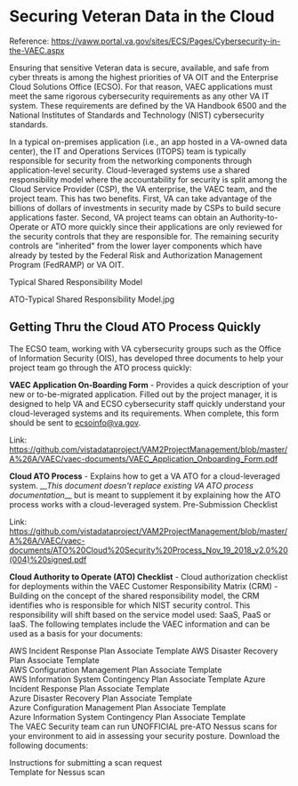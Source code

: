 # Securing Veteran Data in the Cloud

Reference: 
https://vaww.portal.va.gov/sites/ECS/Pages/Cybersecurity-in-the-VAEC.aspx


Ensuring that sensitive Veteran data is secure, available, and safe from cyber threats is among the highest priorities of VA OIT and the Enterprise Cloud Solutions Office (ECSO).  For that reason, VAEC applications must meet the same rigorous cybersecurity requirements as any other VA IT system.  These requirements are defined by the VA Handbook 6500 and the National Institutes of Standards and Technology (NIST) cybersecurity standards. 

In a typical on-premises application (i.e., an app hosted in a VA-owned data center), the IT and Operations Services (ITOPS) team is typically responsible for security from the networking components through application-level security.  Cloud-leveraged systems use a shared responsibility model where the accountability for security is split among the Cloud Service Provider (CSP), the VA enterprise, the VAEC team, and the project team.  This has two benefits.  First, VA can take advantage of the billions of dollars of investments in security made by CSPs to build secure applications faster.  Second, VA project teams can obtain an Authority-to-Operate or ATO more quickly since their applications are only reviewed for the security controls that they are responsible for.  The remaining security controls are "inherited" from the lower layer components which have already by tested by the Federal Risk and Authorization Management Program (FedRAMP) or VA OIT.

Typical Shared Responsibility Model

ATO-Typical Shared Responsibility Model.jpg 

## Getting Thru the Cloud ATO Process Quickly

The ECSO team, working with VA cybersecurity groups such as the Office of Information Security (OIS), has developed three documents to help your project team go through the ATO process quickly:

__VAEC Application On-Boarding Form__ - Provides a quick description of your new or to-be-migrated application. Filled out by the project manager, it is designed to help VA and ECSO cybersecurity staff quickly understand your cloud-leveraged systems and its requirements.  When complete, this form should be sent to ecsoinfo@va.gov.

Link: https://github.com/vistadataproject/VAM2ProjectManagement/blob/master/A%26A/VAEC/vaec-documents/VAEC_Application_Onboarding_Form.pdf

__Cloud ATO Process__ - Explains how to get a VA ATO for a cloud-leveraged system. *__This document doesn't replace existing VA ATO process documentation*__ but is meant to supplement it by explaining how the ATO process works with a cloud-leveraged system. 
Pre-Submission Checklist

Link: https://github.com/vistadataproject/VAM2ProjectManagement/blob/master/A%26A/VAEC/vaec-documents/ATO%20Cloud%20Security%20Process_Nov_19_2018_v2.0%20(004)%20signed.pdf


__Cloud Authority to Operate (ATO) Checklist__ - Cloud authorization checklist for deployments within the VAEC
Customer Responsibility Matrix (CRM) - Building on the concept of the shared responsibility model, the CRM identifies who is responsible for which NIST security control.  This responsibility will shift based on the service model used: SaaS, PaaS or IaaS.
The following templates include the VAEC information and can be used as a basis for your documents:

AWS Incident Response Plan Associate Template
AWS Disaster Recovery Plan Associate Template  
AWS Configuration Management Plan Associate Template  
AWS Information System Contingency Plan Associate Template
Azure Incident Response Plan Associate Template  
Azure Disaster Recovery Plan Associate Template   
Azure Configuration Management Plan Associate Template  
Azure Information System Contingency Plan Associate Template  
The VAEC Security team can run UNOFFICIAL pre-ATO Nessus scans for your environment to aid in assessing your security posture. Download the following documents:

Instructions for submitting a scan request  
Template for Nessus scan  
